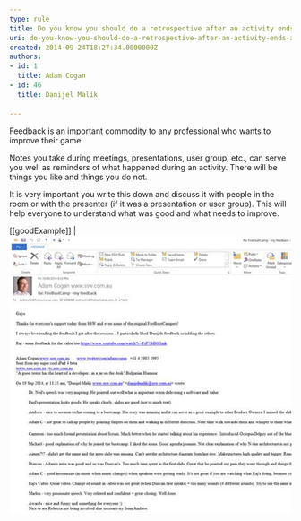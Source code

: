 ```yaml
---
type: rule
title: Do you know you should do a retrospective after an activity ends (a.k.a. Feedback)?
uri: do-you-know-you-should-do-a-retrospective-after-an-activity-ends-aka-feedback
created: 2014-09-24T18:27:34.0000000Z
authors:
- id: 1
  title: Adam Cogan
- id: 46
  title: Danijel Malik

---
```


Feedback is an important commodity to any professional who wants to improve their game.

Notes you take during meetings, presentations, user group, etc., can serve you well as reminders of what happened during an activity. There will be things you like and things you do not.
 
It is very important you write this down and discuss it with people in the room or with the presenter (if it was a presentation or user group). This will help everyone to understand what was good and what needs to improve.

[[goodExample]]
| ![Danijel took notes during the FireBootCamp Gala Day presentation and sent them to Adam](activity-feedback.jpg)
